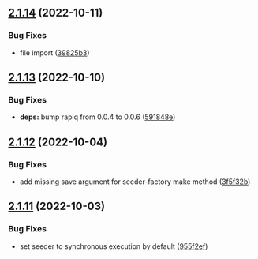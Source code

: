 ## [2.1.14](https://github.com/tada5hi/typeorm-extension/compare/v2.1.13...v2.1.14) (2022-10-11)


### Bug Fixes

* file import ([39825b3](https://github.com/tada5hi/typeorm-extension/commit/39825b3a07ab5dc6845e97cb6e27622d154dfad0))

## [2.1.13](https://github.com/tada5hi/typeorm-extension/compare/v2.1.12...v2.1.13) (2022-10-10)


### Bug Fixes

* **deps:** bump rapiq from 0.0.4 to 0.0.6 ([591848e](https://github.com/tada5hi/typeorm-extension/commit/591848e33d3ec7195cae7a719bf7ef47199f80fe))

## [2.1.12](https://github.com/tada5hi/typeorm-extension/compare/v2.1.11...v2.1.12) (2022-10-04)


### Bug Fixes

* add missing save argument for seeder-factory make method ([3f5f32b](https://github.com/tada5hi/typeorm-extension/commit/3f5f32b1e52dfdcf238800c2d9afb9b63a7d00e9))

## [2.1.11](https://github.com/tada5hi/typeorm-extension/compare/v2.1.10...v2.1.11) (2022-10-03)


### Bug Fixes

* set seeder to synchronous execution by default ([955f2ef](https://github.com/tada5hi/typeorm-extension/commit/955f2ef5dca19b806360315357ea4e043aa634a7))
